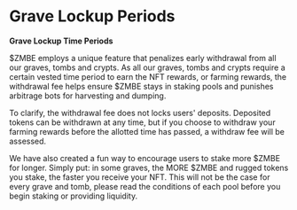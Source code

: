 # Grave Lockup Periods

**Grave Lockup Time Periods**

$ZMBE employs a unique feature that penalizes early withdrawal from all our graves, tombs and crypts. As all our graves, tombs and crypts require a certain vested time period to earn the NFT rewards, or farming rewards, the withdrawal fee helps ensure $ZMBE stays in staking pools and punishes arbitrage bots for harvesting and dumping. 

To clarify, the withdrawal fee does not locks users' deposits. Deposited tokens can be withdrawn at any time, but if you choose to withdraw your farming rewards before the allotted time has passed, a withdraw fee will be assessed. 

We have also created a fun way to encourage users to stake more $ZMBE for longer. Simply put: in some graves, the MORE $ZMBE and rugged tokens you stake, the faster you receive your NFT. This will not be the case for every grave and tomb, please read the conditions of each pool before you begin staking or providing liquidity. 


